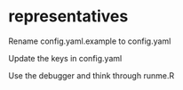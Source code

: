 # representatives

Rename config.yaml.example to config.yaml

Update the keys in config.yaml

Use the debugger and think through runme.R
